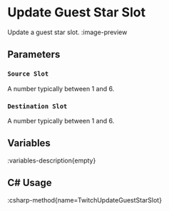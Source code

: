# Update Guest Star Slot
Update a guest star slot.
:image-preview

## Parameters
### `Source Slot`
A number typically between 1 and 6.

### `Destination Slot`
A number typically between 1 and 6.

## Variables
:variables-description{empty}

## C# Usage
:csharp-method{name=TwitchUpdateGuestStarSlot}